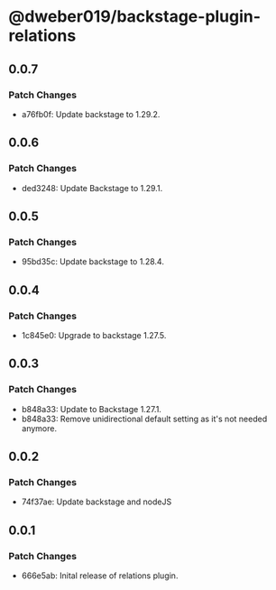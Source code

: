 # @dweber019/backstage-plugin-relations

## 0.0.7

### Patch Changes

- a76fb0f: Update backstage to 1.29.2.

## 0.0.6

### Patch Changes

- ded3248: Update Backstage to 1.29.1.

## 0.0.5

### Patch Changes

- 95bd35c: Update backstage to 1.28.4.

## 0.0.4

### Patch Changes

- 1c845e0: Upgrade to backstage 1.27.5.

## 0.0.3

### Patch Changes

- b848a33: Update to Backstage 1.27.1.
- b848a33: Remove unidirectional default setting as it's not needed anymore.

## 0.0.2

### Patch Changes

- 74f37ae: Update backstage and nodeJS

## 0.0.1

### Patch Changes

- 666e5ab: Inital release of relations plugin.
